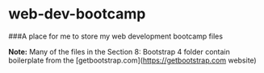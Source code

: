# web-dev-bootcamp

###A place for me to store my web development bootcamp files 

**Note:**
Many of the files in the Section 8: Bootstrap 4 folder contain boilerplate from the [getbootstrap.com](https://getbootstrap.com website)

